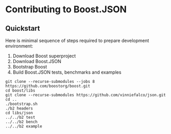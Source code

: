 # Contributing to Boost.JSON

## Quickstart

Here is minimal sequence of steps required to prepare development environment:

1. Download Boost superproject
2. Download Boost.JSON
3. Bootstrap Boost
4. Build Boost.JSON tests, benchmarks and examples

```
git clone --recurse-submodules --jobs 8 https://github.com/boostorg/boost.git
cd boost/libs
git clone --recurse-submodules https://github.com/vinniefalco/json.git
cd ..
./bootstrap.sh
./b2 headers
cd libs/json
../../b2 test
../../b2 bench
../../b2 example
```

